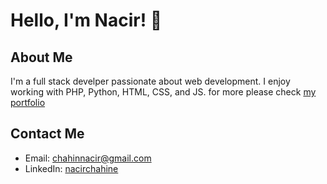 <!--
### Hi there 👋
**NacirChahine/nacirchahine** is a ✨ _special_ ✨ repository because its `README.md` (this file) appears on your GitHub profile.

Here are some ideas to get you started:

- 🔭 I’m currently working on ...
- 🌱 I’m currently learning ...
- 👯 I’m looking to collaborate on ...
- 🤔 I’m looking for help with ...
- 💬 Ask me about ...
- 📫 How to reach me: ...
- 😄 Pronouns: ...
- ⚡ Fun fact: ...
-->

# Hello, I'm Nacir! 👋

## About Me
I'm a full stack develper passionate about web development. I enjoy working with PHP, Python, HTML, CSS, and JS.
for more please check [my portfolio](https://nacirchahine.github.io/myPortfolio/)

## Contact Me
- Email: chahinnacir@gmail.com
- LinkedIn: [nacirchahine](https://linkedin.com/in/nacirchahine)
